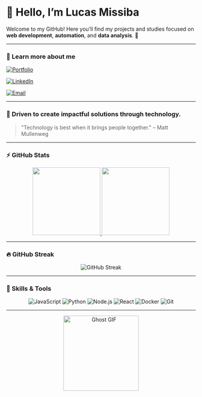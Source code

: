 # 👋 Hello, I’m Lucas Missiba

Welcome to my GitHub! Here you’ll find my projects and studies focused on **web development**, **automation**, and **data analysis**. 🚀

---

### 🔗 Learn more about me

[![Portfolio](https://img.shields.io/badge/Portfolio-000000?style=for-the-badge&logo=google-chrome&logoColor=white)](https://lucasmissiba.github.io/lucasmissiba/)

[![LinkedIn](https://img.shields.io/badge/LinkedIn-0077B5?style=for-the-badge&logo=linkedin&logoColor=white)](https://linkedin.com/in/lucas-missiba-6a95ab179/)  

[![Email](https://img.shields.io/badge/Email-D14836?style=for-the-badge&logo=gmail&logoColor=white)](mailto:lucasmissiba9@gmail.com)

---

### 🔹 Driven to create impactful solutions through technology.

> "Technology is best when it brings people together." – Matt Mullenweg

---

### ⚡ GitHub Stats

<p align="center">
  <a href="https://github.com/LucasMissiba">
    <img height="180em" src="https://github-readme-stats.vercel.app/api?username=LucasMissiba&show_icons=true&theme=dark&include_all_commits=true&count_private=true" />
    <img height="180em" src="https://github-readme-stats.vercel.app/api/top-langs/?username=LucasMissiba&layout=compact&langs_count=6&theme=dark" />
  </a>
</p>

---

### 🔥 GitHub Streak

<p align="center">
  <img src="https://github-readme-streak-stats.herokuapp.com/?user=LucasMissiba&theme=dark" alt="GitHub Streak" />
</p>

---

### 🎯 Skills & Tools

<p align="center">
  <img alt="JavaScript" src="https://img.shields.io/badge/-JavaScript-F7DF1E?style=for-the-badge&logo=javascript&logoColor=black" />
  
  <img alt="Python" src="https://img.shields.io/badge/-Python-3776AB?style=for-the-badge&logo=python&logoColor=white" />
  
  <img alt="Node.js" src="https://img.shields.io/badge/-Node.js-339933?style=for-the-badge&logo=node.js&logoColor=white" />
  
  <img alt="React" src="https://img.shields.io/badge/-React-61DAFB?style=for-the-badge&logo=react&logoColor=black" />
  
  <img alt="Docker" src="https://img.shields.io/badge/-Docker-2496ED?style=for-the-badge&logo=docker&logoColor=white" />
  
  <img alt="Git" src="https://img.shields.io/badge/-Git-F05032?style=for-the-badge&logo=git&logoColor=white" />
</p>

---
<p align="center">
  <img src="https://media.giphy.com/media/aTf4PONtSYB1e/giphy.gif" alt="Ghost GIF" width="200" />
</p>

